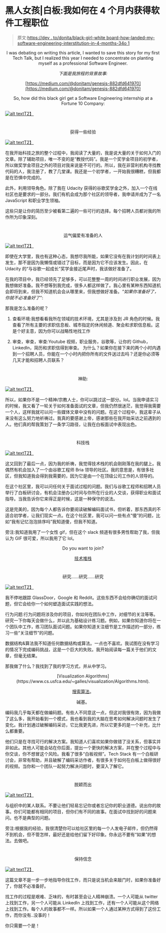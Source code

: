 # 黑人女孩|白板:我如何在 4 个月内获得软件工程职位

> 原文:[https://dev . to/donita/black-girl-white board-how-landed-my-software-engineering-interstitution-in-4-months-34o 1](https://dev.to/donita/black-girl-whiteboard-how-i-landed-my-software-engineering-internship-in-4-months-34o1)

<center>I was debating on writing this article, I wanted to save this story for my first Tech Talk, but I realized this year I needed to concentrate on planting myself as a professional Software Engineer.

*下面是我旅程的背景故事:*

[https://medium.com/@donitam/genesis-882dfd641970](https://medium.com/@donitam/genesis-882dfd641970)

</center>

<center>So, how did this black girl get a Software Engineering internship at a Fortune 10 Company:</center>

[![alt text](../Images/f83ccb7d92cc4af84503b587f842de68.png)T2】](https://i.giphy.com/media/l1J3Roccko9FyiX5K/giphy.gif)

# [](#get-some-experience)

<center>获得一些经验</center>

[![alt text](../Images/01833ae547acfa363bb158d22beac72f.png "InsecureGif")T2】](https://i.giphy.com/media/3o7bu9myEjEh2excVG/giphy.gif)

在我开始科技之旅的整个过程中，我阅读了大量的，我是说大量的关于如何入门的文章。除了辅助项目，唯一不变的是“教授代码”。我是一个奖学金项目的初学者，所以做奖学金项目之外的项目对我来说是不可行的。所以，我在非营利机构寻找教代码的人，我注册了，教了几堂课。我还是一个初学者，一开始我很糟糕，但我都是在恐惧中完成的。

此外，利用领导角色。除了我在 Udacity 获得的谷歌奖学金之外，加入一个在线社区也是要求的一部分。我们有机会成为那个社区的领导者，我申请并成为了一名 JavaScript 和职业学生领袖。

这些只是让你的简历至少被看第二遍的一些可行的选择。每个招聘人员都对我的所作所为印象深刻。

# [](#luck-favors-the-prepared)

<center>运气偏爱有准备的人</center>

[![alt text](../Images/f82cb89321af39ea4de31d674e73f4bf.png)T2】](https://i.giphy.com/media/xUNemHB0t9H3D5jDhK/giphy.gif)

即使在大学里，我也有这种心态，我想尽我所能，如果它没有在我计划的时间表上发生，那不是因为我懒惰或错过了目标，而是因为它不应该发生。因此，在 Udacity 的“与谷歌一起成长”奖学金接近尾声时，我该做好准备了。

在我的项目中，我已经领先了足够多，可以花整整一周的时间进行职业发展，因为我想做好准备。我不想等到我完成，很多人都这样做了。我心里有某种东西知道机会即将到来，但我不知道机会会从哪里来，但我想做好准备。*“如果你准备好了，你就不必准备好了”*:

那我是怎么准备的呢？

1.  查看环境:我想看看我所在领域的技术环境，尤其是涉及到 JR 角色的时候。我查看了所有主要的求职信息板、城市指定的休闲频道、聚会和求职信息板。这是个好主意，因为你可以战略性地找工作

2.  审查，审查，审查:Youtube 视频，职业服务，谷歌等，让你的 Github，LinkedIn，简历和求职信得到审查。
    为什么？如果你在接下来的两个小时内遇到一个招聘人员，你能在一个小时内把你所有的文件送过去吗？还是你必须等几天才能和招聘人员联系？

# [](#divine-intervention)

<center>神助:</center>

[![alt text](../Images/4dcca46c7d875bc103445d3316a82193.png)T2】](https://i.giphy.com/media/feoI7J3r9KTpoVRUQl/giphy.gif)

所以，如果你不是一个精神/宗教人士，你可以跳过这一部分。lol。当我申请实习的时候，我又看了一轮关于如何准备面试的文章，但我仍然很迷茫，我觉得我需要一个人，这样我就可以问一些媒体文章中没有的问题。在这个过程中，我这辈子从来没有这么努力地祈祷过。我真的要感谢上帝，感谢那些在我开始采访之前遇到的人。他们真的帮我策划了一条学习路径，让我在白板面试中表现出色。

# [](#tech-stackd)

<center>科技栈</center>

[![alt text](../Images/c20c3005834b1f153e53f4dfd7621448.png)T2】](https://i.giphy.com/media/l41JNDT3LrgcA2E4U/giphy.gif)

这又回到了最后一点，因为我的祈祷，我觉得技术栈的机会刚刚落在我的腿上。我偶然有机会加入了一个由谷歌工程师 Bria 领导的社区。我的意思是，有很多社区，但我知道我会得到我需要的，因为它是由一个在顶级公司工作的人领导的。

在这个社区里，我可以问任何关于面试过程的问题。我们与谷歌工程师和招聘人员举行了白板研讨会，有机会注册办公时间与你所在行业的人交谈，获得职业和面试指导。当我告诉你它来得正是时候，这是一种保守的说法。

这是完美的，因为每个人都告诉你要阅读破解编码面试书，但听着，那东西真的不适合初学者，让我们现实一点。在这个社区里，我可以问一些有点“傻”的问题，比如“我有记忆泡泡排序吗”我知道傻，但我不知道。

旁注:我知道我用了一个女性 gif，但在这个 slack 频道有很多男性帮助了我，但我认为 GIF 很可爱，所以我用了它 lol。

<center>Do you want to join?

[技术堆栈](https://www.techstackd.com)

</center>

# [](#research-research-research)

<center>研究……研究……研究</center>

[![alt text](../Images/6ad1f6da0e6d2b953010e344bc3075a1.png)T2】](https://i.giphy.com/media/l41JObKdlQt4bgjbq/giphy.gif)

我不停地跟踪 GlassDoor，Google 和 Reddit。这些东西不会给你确切的面试问题，但它会给你一个如何塑造面试实践的想法。

行为问题:行为问题将涉及你的项目，你如何在团队中工作，对细节的关注等等。研究一下你每天会做什么，并以此为基础设计练习题。例如，如果你知道你将在一个团队中工作，练习团队面试问题。如果你知道关注细节是工作描述的一部分，练习一些“关注细节”的问题。

数据结构&算法我不知道任何数据结构或算法。一点也不喜欢。我试图在没有学习的情况下完成编码挑战，这是一个巨大的失败。我开始阅读每一篇关于他们的文章，但毫无结果。

那我做了什么？我找到了我的学习方式，并从中学习。

<center>
[Visualization Algorithms](https://www.cs.usfca.edu/~galles/visualization/Algorithms.html).

[搜索算法](https://www.oreilly.com/library/view/grokking-algorithms-an/9781617292231/)。

碱基。

</center>

编码我几乎每天都在做编码题。有些人不同意这一点，但这对我很有效，因为我做了这么多，我开始看到一个模式，我也看到我的大脑在思考如何解决问题时发生了变化。我计划通过破解编码采访，它比我更先进，所以它更多的是一个补充，比什么都重要。

他们只是在寻找可行的解决方案。我知道人们喜欢如果你做错了没关系，但事实并非如此。其他人可能会站在你后面，提出一个更快的解决方案，并在整个过程中与你交谈，你不想冒这个风险。我看了很多“白板视频”。Tech Stack 有一个白板研讨会，非常有帮助，并且破解了编码采访作者，有很多关于如何在白板上做得很好的视频。当你和一个团队一起努力解决问题时，要深入了解它。

# [](#stand-out)

<center>脱颖而出</center>

[![alt text](../Images/1b3e85f361fb688c949270940f1dced5.png)T2】](https://i.giphy.com/media/82nxC1GU3nwVg1i5W0/giphy.gif)

与组织中的某人联系。不要让他们轻易忘记你或者忘记你的职业道德。说出你的故事。你们可能都有相同的项目，但你们有不同的故事。在面试中找到好的问题来问。也不是典型的问题。

旁注:根据我的经验，我很清楚你可以给社区里的每一个人发电子邮件，但仍然得不到机会，但不管怎样，最好还是给他们留下好印象。你永远不要有“如果”的想法。去做吧。

# [](#keep-up-the-faith)

<center>保持信念</center>

[![alt text](../Images/fd4c01bea1f9ce530cb935c5fbc2a7b5.png)T2】](https://i.giphy.com/media/fng7pnleofc34ou4ko/giphy.gif)

这篇文章不是一步一步地指导你找工作，而只是说当机会来敲门时，如果你准备好了，你就不必准备好。

找工作的过程是艰难、乏味的，有时甚至会让人精神崩溃。一个人可能从 twitter 上找到工作，另一个人可能从 LinkedIn 上找到工作，还有一个人可能从这个网络上找到工作。每个人的故事都不一样。所以如果一个人通过某种方式得到了这份工作，而你没有..没事的！

你只需要一个是！
